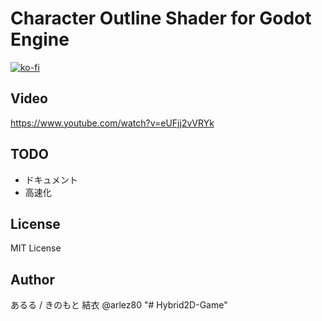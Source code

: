 # Character Outline Shader for Godot Engine

[![ko-fi](https://ko-fi.com/img/githubbutton_sm.svg)](https://ko-fi.com/E1E44AWTA)

## Video

https://www.youtube.com/watch?v=eUFjj2vVRYk

## TODO

* ドキュメント
* 高速化

## License

MIT License

## Author

あるる / きのもと 結衣 @arlez80
"# Hybrid2D-Game" 
